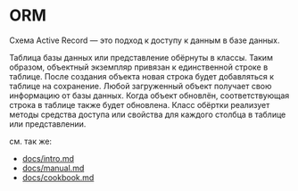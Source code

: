 # ORM

Схема Active Record — это подход к доступу к данным в базе данных. 

Таблица базы данных или представление обёрнуты в классы. Таким образом, объектный экземпляр привязан к единственной строке в таблице. После создания объекта новая строка будет добавляться к таблице на сохранение. Любой загруженный объект получает свою информацию от базы данных. Когда объект обновлён, соответствующая строка в таблице также будет обновлена. Класс обёртки реализует методы средства доступа или свойства для каждого столбца в таблице или представлении.

см. так же:

- [docs/intro.md](https://github.com/mailru/activerecord/blob/main/docs/intro.md)
- [docs/manual.md](https://github.com/mailru/activerecord/blob/main/docs/manual.md)
- [docs/cookbook.md](https://github.com/mailru/activerecord/blob/main/docs/cookbook.md)

